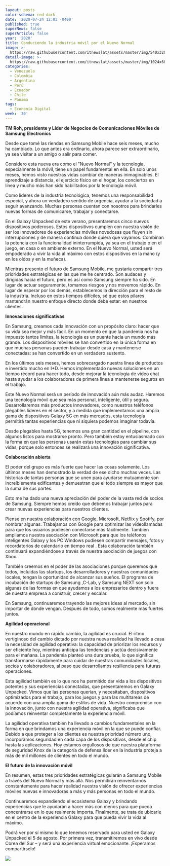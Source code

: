 ```yaml
---
layout: posts
color-schema: red-dark
date: '2020-07-24 12:03 -0400'
published: true
superNews: false
superArticle: false
year: '2020'
title: Conduciendo la industria móvil por el Nuevo Normal
image: >-
  https://raw.githubusercontent.com/itnewslat/assets/master/img/540x320/TM-Roh-1-p.jpg
detail-image: >-
  https://raw.githubusercontent.com/itnewslat/assets/master/img/1024x680/TM-Roh-1-g.jpg
categories:
  - Venezuela
  - Colombia
  - Argentina
  - Perú
  - Ecuador
  - Chile
  - Panama
tags:
  - Economía Digital
week: '30'
---
```

**TM Roh, presidente y Líder de Negocios de Comunicaciones Móviles de Samsung Electronics**

Desde que tomé las riendas en Samsung Mobile hace seis meses, mucho ha cambiado. Lo que antes era ordinario, ahora parece ser extraordinario, ya sea visitar a un amigo o salir para comer.

Considero esta nueva era como el "Nuevo Normal" y la tecnología, especialmente la móvil, tiene un papel fundamental en ella. En solo unos meses, hemos visto nuestras vidas cambiar de maneras inimaginables. El aprendizaje a distancia, el ejercicio físico en el hogar, los conciertos en línea y mucho más han sido habilitados por la tecnología móvil.

Como líderes de la industria tecnológica, tenemos una responsabilidad especial, y ahora un verdadero sentido de urgencia, ayudar a la sociedad a seguir avanzando. Muchas personas cuentan con nosotros para brindarles nuevas formas de comunicarse, trabajar y conectarse.

En el Galaxy Unpacked de este verano, presentaremos cinco nuevos dispositivos poderosos. Estos dispositivos cumplen con nuestra visión de ser los innovadores de experiencias móviles novedosas que fluyen sin interrupciones y de manera continua donde quiera que vayamos. Combinan la potencia con la funcionalidad ininterrumpida, ya sea en el trabajo o en el juego, en casa o en ambiente externo. En el Nuevo Normal, usted será empoderado a vivir la vida al máximo con estos dispositivos en la mano (y en los oídos y en la muñeca).

Mientras presento el futuro de Samsung Mobile, me gustaría compartir tres prioridades estratégicas en las que me he centrado. Son audaces y dirigidas hacia el futuro, pero es así como Samsung siempre ha sido. En lugar de actuar seguramente, tomamos riesgos y nos movemos rápido. En lugar de esperar por los demás, establecemos la dirección para el resto de la industria. Incluso en estos tiempos difíciles, sé que estos pilares mantendrán nuestro enfoque directo donde debe estar: en nuestros clientes.

**Innovaciones significativas**

En Samsung, creamos cada innovación con un propósito claro: hacer que su vida sea mejor y más fácil. En un momento en que la pandemia nos ha impuesto tantos límites, la tecnología es un puente hacia un mundo más grande. Los dispositivos móviles se han convertido en la única forma en que muchas personas pueden trabajar desde casa y mantenerse conectadas: se han convertido en un verdadero sustento.

En los últimos seis meses, hemos sobrecargado nuestra línea de productos e invertido mucho en I+D. Hemos implementado nuevas soluciones en un tiempo récord para hacer todo, desde mejorar la tecnología de video chat hasta ayudar a los colaboradores de primera línea a mantenerse seguros en el trabajo.

Este Nuevo Normal será un período de innovación aún más audaz. Haremos una tecnología móvil que sea más personal, inteligente, útil y segura. Desarrollaremos más productos innovadores, como nuestros teléfonos plegables líderes en el sector, y a medida que implementamos una amplia gama de dispositivos Galaxy 5G en más mercados, esta tecnología permitirá tantas experiencias que ni siquiera podemos imaginar todavía.

Desde plegables hasta 5G, tenemos una gran cantidad en el pipeline, con algunos listos para mostrarse pronto. Pero también estoy entusiasmado con la forma en que las personas usarán estas tecnologías para cambiar sus vidas, porque solo entonces se realizará una innovación significativa.

**Colaboración abierta**

El poder del grupo es más fuerte que hacer las cosas solamente. Los últimos meses han demostrado la verdad de ese dicho muchas veces. Las historias de tantas personas que se unen para ayudarse mutuamente son increíblemente edificantes y demuestran que el todo siempre es mayor que la suma de sus partes.

Esto me ha dado una nueva apreciación del poder de la vasta red de socios de Samsung. Siempre hemos creído que debemos trabajar juntos para crear nuevas experiencias para nuestros clientes.

Piense en nuestra colaboración con Google, Microsoft, Netflix y Spotify, por nombrar algunas. Trabajamos con Google para optimizar las videollamadas  para que los usuarios pudiesen conectarse más fácilmente. También ampliamos nuestra asociación con Microsoft para que los teléfonos inteligentes Galaxy y los PC Windows pudiesen compartir mensajes, fotos y recordatorios de calendario en tiempo real . Esta colaboración también continuará expandiéndose a través de nuestra asociación de juegos con Xbox.

También creemos en el poder de las asociaciones porque queremos que todos, incluidas las startups, los desarrolladores y nuestras comunidades locales, tengan la oportunidad de alcanzar sus sueños. El programa de incubación de startups de Samsung ,C-Lab, y Samsung NEXT son solo algunas de las formas en que ayudamos a los empresarios dentro y fuera de nuestra empresa a construir, crecer y escalar.

En Samsung, continuaremos trayendo las mejores ideas al mercado, sin importar de dónde vengan. Después de todo, somos realmente más fuertes juntos.

**Agilidad operacional**

En nuestro mundo en rápido cambio, la agilidad es crucial. El ritmo vertiginoso del cambio dictado por nuestra nueva realidad ha llevado a casa la necesidad de agilidad operativa: la capacidad de priorizar los recursos y ser eficiente hoy, mientras anticipa las tendencias y actúa decisivamente para el mañana. La pandemia planteó una dura prueba, lo que significa transformarse rápidamente para cuidar de nuestras comunidades locales, socios y colaboradores, al paso que desarrollamos resiliencia para futuras operaciones.

Esta agilidad también es lo que nos ha permitido dar vida a los dispositivos potentes y sus experiencias conectadas, que presentaremos en Galaxy Unpacked. Vimos que las personas querían, y necesitaban, dispositivos optimizados para el trabajo, para los juegos y para las multitareas de acuerdo con una amplia gama de estilos de vida. Nuestro compromiso con la innovación, junto con nuestra agilidad operativa, significaba que podíamos reinventar completamente la experiencia móvil.

La agilidad operativa también ha llevado a cambios fundamentales en la forma en que brindamos una experiencia móvil en la que se puede confiar. Debido a que proteger a los clientes es nuestra prioridad número uno, incorporamos seguridad en cada capa de los dispositivos, desde el chip hasta las aplicaciones. Hoy estamos orgullosos de que nuestra plataforma de seguridad Knox de la categoría de defensa líder en la industria proteja a más de mil millones de clientes en todo el mundo.

**El futuro de la innovación móvil**

En resumen, estas tres prioridades estratégicas guiarán a Samsung Mobile a través del Nuevo Normal y más allá. Nos permitirán reinventarnos constantemente para hacer realidad nuestra visión de ofrecer experiencias móviles nuevas e innovadoras a más y más personas en todo el mundo.

Continuaremos expandiendo el ecosistema Galaxy y brindando experiencias que le ayudarán a hacer más con menos para que pueda concentrarse en lo que realmente importa. Finalmente, se trata de ubicarle en el centro de la experiencia Galaxy para que pueda vivir la vida al máximo.

Podrá ver por sí mismo lo que tenemos reservado para usted en Galaxy Unpacked el 5 de agosto. Por primera vez, transmitiremos en vivo desde Corea del Sur – y será una experiencia virtual emocionante. ¡Esperamos compartírselo!


<img src="https://tracker.metricool.com/c3po.jpg?hash=56f88a41e39ab42c063cc51676587a04"/>